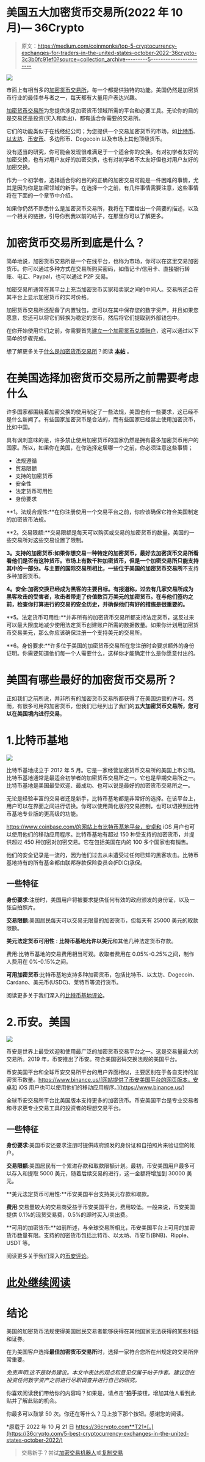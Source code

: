 # 美国五大加密货币交易所(2022 年 10 月)— 36Crypto

> 原文：<https://medium.com/coinmonks/top-5-cryptocurrency-exchanges-for-traders-in-the-united-states-october-2022-36crypto-3c3b0fc91ef0?source=collection_archive---------5----------------------->

![](img/f9da9ea1c043f7dc01969213bcccb635.png)

市面上有相当多的[加密货币交易所](https://36crypto.com/what-is-a-cryptocurrency-exchange/)，每一个都提供独特的功能。美国仍然是加密货币行业的最佳参与者之一，每天都有大量用户表达兴趣。

[加密货币交易所](https://36crypto.com/what-is-a-cryptocurrency-exchange/)为您提供涉足加密货币领域所需的平台和必要工具。无论你的目的是交易还是投资(买入和卖出)，都有适合你需要的交易所。

它们的功能类似于在线经纪公司；为您提供一个交易加密货币的市场，如[比特币](https://36crypto.com/what-is-bitcoin-and-why-is-it-valuable/)、[以太坊](https://36crypto.com/what-is-ethereum-and-how-is-it-different-from-bitcoin/)、[币安币](https://36crypto.com/what-is-bnb-binance-coin-and-what-is-it-used-for/)、多边形币、Dogecoin 以及市场上其他顶级货币。

没有适当的研究，你可能会发现很难满足于一个适合你的交换。有对初学者友好的加密交换，也有对用户友好的加密交换，也有对初学者不太友好但也对用户友好的加密交换。

作为一个初学者，选择适合你的目的的正确的加密交易可能是一件困难的事情，尤其是因为你是加密领域的新手。在选择一个之前，有几件事情需要注意，这些事情将在下面的一个章节中介绍。

如果你仍然不熟悉什么是加密货币交易所，我将在下面给出一个简要的描述，以及一个相关的链接，引导你到我以前的帖子，在那里你可以了解更多。

# 加密货币交易所到底是什么？

简单地说，加密货币交易所是一个在线平台，也称为市场，你可以在这里交易加密货币。你可以通过多种方式在交易所购买密码，如借记卡/信用卡、直接银行转账、电汇、Paypal，也可以通过 P2P 交易。

加密交易所通常在其平台上充当加密货币买家和卖家之间的中间人。交易所还会在其平台上显示加密货币的实时价格。

加密货币交易所还配备了内置钱包，您可以在其中保存您的数字资产，并且如果您愿意，您还可以将它们转换为稳定的货币，然后将它们提取到外部钱包中。

在你开始使用它们之前，你需要首先[建立一个加密货币兑换账户](https://36crypto.com/set-up-your-cryptocurrency-exchange-account-in-just-few-steps-a-beginners-guide/)，这可以通过以下简单的步骤完成。

想了解更多关于[什么是加密货币交易所](https://36crypto.com/what-is-a-cryptocurrency-exchange/)？阅读 [**本帖**](https://36crypto.com/what-is-a-cryptocurrency-exchange/) 。

# 在美国选择加密货币交易所之前需要考虑什么

许多国家都围绕着加密交换的使用制定了一些法规，美国也有一些要求，这已经不是什么新闻了。有些国家加密货币是合法的，而有些国家已经禁止使用加密货币，比如中国。

具有讽刺意味的是，许多禁止使用加密货币的国家仍然是拥有最多加密货币用户的国家。所以，如果你在美国，在你选择定居哪一个之前，你必须注意这些事情；

*   法规遵循
*   贸易限额
*   支持的加密货币
*   安全性
*   法定货币可用性
*   身份要求

**1。法规合规性:**在你注册使用一个交易平台之前，你应该确保它符合美国制定的加密货币法规。

**2。交易限额:**交易限额是每天可以购买或交易的加密货币的数量。美国的一些交易所对这些交易设置了限制。

**3。支持的加密货币:**如果你想交易一种特定的加密货币，最好去加密货币交易所看看他们是否有这种货币。**市场上有数千种加密货币**，但是一个加密交易所只能支持其中的一部分。与主要的国际交易所相比，一些位于美国**的加密货币交易所**不支持多种加密货币。

**4。安全:加密交换已经成为黑客的主要目标。有报道称，过去有几家交易所成为黑客攻击的受害者，攻击者带走了价值数百万美元的加密货币。在与他们签约之前，检查你打算进行的交易的安全历史，并确保他们有好的措施是很重要的。**

**5。法定货币可用性:**并非所有的加密货币交易所都支持法定货币，这反过来可以最大限度地减少使用法定货币创建账户所需的数据数量。如果你计划用加密货币交易美元，那么你应该确保注册一个支持美元的交易所。

**6。身份要求:**许多位于美国的加密货币交易所在您注册时会要求额外的身份证明。你需要知道他们每一个人需要什么，这样你才能确定什么是你愿意付出的。

# 美国有哪些最好的加密货币交易所？

正如我们之前所说，并非所有的加密货币交易所都获得了在美国运营的许可。然而，有很多可用的加密货币，但我们已经列出了我们的**五大加密货币交易所，您可以在美国境内进行交易**。

# 1.比特币基地

![](img/2979db167c941bf199567993db81188d.png)

比特币基地成立于 2012 年 5 月。它是一家经营加密货币交易所的美国上市公司。比特币基地通常是最适合初学者的加密货币交易所之一。它也是早期交易所之一。比特币基地是美国最受欢迎、最成功、也可以说是最好的加密货币交易所之一。

无论是经验丰富的交易者还是新手，比特币基地都是非常好的选择。在该平台上，用户可以在界面之间进行切换。你可以使用简化版的交易控制，也可以切换到比特币基地专业版的更高级的功能。

https://www.coinbase.com/的网站上有比特币基地平台，安卓和 iOS 用户也可以使用他们的移动应用程序。比特币基地有超过 150 种受支持的加密货币，并提供超过 450 种加密对加密交易。它在包括美国在内的 100 多个国家也有销售。

他们的安全记录是一流的，因为他们过去从未遭受过任何已知的黑客攻击。比特币基地持有的所有基金都由联邦存款保险委员会(FDIC)承保。

## 一些特征

**身份要求**:注册时，美国用户将被要求提供任何有效的政府颁发的身份证，以及一张自拍照片。

**交易限额**:美国居民每天可以交易无限量的加密货币，但每天有 25000 美元的取款限额。

**美元法定货币可用性** : **比特币基地允许以美元**和其他几种法定货币存款。

费用:比特币基地的交易费用相当可观。收取者费用在 0.05%-0.25%之间，制作人费用在 0%-0.15%之间。

**可用加密货币**:比特币基地支持多种加密货币，包括比特币、以太坊、Dogecoin、Cardano、美元币(USDC)、莱特币等流行货币。

阅读更多关于我们深入的[比特币基地评论](https://36crypto.com/coinbase-review-2022/)。

# 2.币安。美国

![](img/fe216ac191c8d25f996ecdc46991051b.png)

币安是世界上最受欢迎和使用最广泛的加密货币交易平台之一。这是交易量最大的交易所。2019 年，币安推出了币安。符合美国密码交换法规的美国平台。

币安美国平台和全球币安交易所平台的用户界面相似，主要区别在于各自支持的加密货币数量。https://www.binance.us/[网站提供了币安美国平台的网页版本，安卓和 iOS 用户也可以使用他们的移动应用程序。](https://www.binance.us/)

全球币安交易所平台比美国版本支持更多的加密货币。币安美国平台是专业交易者和寻求更专业交易工具的投资者的理想交易平台。

## 一些特征

**身份要求**:美国币安还要求注册时提供政府颁发的身份证和自拍照片来验证您的帐户。

**交易限额**:美国居民有一个累进存款和取款限额计划。最初，币安美国用户最多可以存入和提取 5000 美元，随着后续交易的进行，这一金额将增加到 30000 美元。

**美元法定货币可用性:**币安美国平台支持美元存款和取款。

**费用**:交易量较大的交易商受益于币安美国平台，费用较低。一般来说，币安美国提供 0.1%的现货交易费，0.5%的即时买入/卖出费。

**可用的加密货币:**如前所述，与全球交易所相比，币安美国平台上可用的加密货币数量有限。支持的加密货币包括比特币、以太坊、币安币(BNB)、Ripple、USDT 等。

阅读更多关于我们深入的[币安评论](https://36crypto.com/binance-review-for-2022/)。

# [此处继续阅读](https://36crypto.com/5-best-cryptocurrency-exchanges-in-the-united-states-october-2022/)

# 结论

美国的加密货币法规使得美国居民交易者能够获得在其他国家无法获得的某些利益和证券。

在为美国客户选择**最佳加密货币交易所**时，选择一家符合您所在州规定的交易所非常重要。

*免责声明:这不是财务建议。本文中表达的观点和意见仅属于帖子作者。建议您在投资任何数字资产之前进行尽职调查并进行自己的研究。*

你喜欢阅读我们带给你的内容吗？如果是，请点击“**拍手**按钮，增加其他人看到此贴并了解此贴的机会。

你最多可以鼓掌 50 次。你还在等什么？马上按下那个按钮。感谢您的阅读。

*原载于 2022 年 10 月 21 日 https://36crypto.com**T21*[。](https://36crypto.com/5-best-cryptocurrency-exchanges-in-the-united-states-october-2022/)

> 交易新手？尝试[加密交易机器人](/coinmonks/crypto-trading-bot-c2ffce8acb2a)或[复制交易](/coinmonks/top-10-crypto-copy-trading-platforms-for-beginners-d0c37c7d698c)